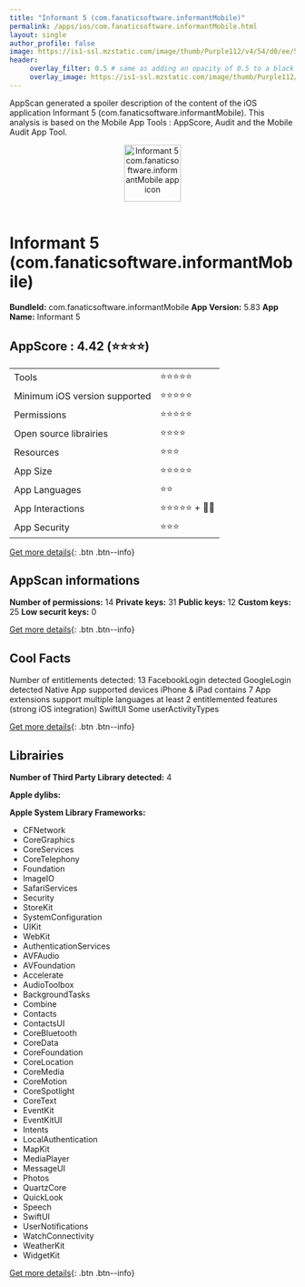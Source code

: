 ```yaml
---
title: "Informant 5 (com.fanaticsoftware.informantMobile)"
permalink: /apps/ios/com.fanaticsoftware.informantMobile.html
layout: single
author_profile: false
image: https://is1-ssl.mzstatic.com/image/thumb/Purple112/v4/54/d0/ee/54d0ee1b-a856-4516-8a01-b8b34691105c/iOSAppIcon-1x_U007emarketing-0-7-0-85-220.png/512x512bb.jpg
header: 
     overlay_filter: 0.5 # same as adding an opacity of 0.5 to a black background
     overlay_image: https://is1-ssl.mzstatic.com/image/thumb/Purple112/v4/54/d0/ee/54d0ee1b-a856-4516-8a01-b8b34691105c/iOSAppIcon-1x_U007emarketing-0-7-0-85-220.png/512x512bb.jpg
---
```

AppScan generated a spoiler description of the content of the iOS application Informant 5 (com.fanaticsoftware.informantMobile). This analysis is based on the Mobile App Tools : AppScore, Audit and the Mobile Audit App Tool.

  
  
<div style="text-align: center;"><img src="https://is1-ssl.mzstatic.com/image/thumb/Purple112/v4/54/d0/ee/54d0ee1b-a856-4516-8a01-b8b34691105c/iOSAppIcon-1x_U007emarketing-0-7-0-85-220.png/512x512bb.jpg" width="100" height="100" alt="Informant 5 com.fanaticsoftware.informantMobile app icon"></div></br>
  
# Informant 5 (com.fanaticsoftware.informantMobile)

**BundleId:** com.fanaticsoftware.informantMobile
**App Version:** 5.83
**App Name:** Informant 5


## AppScore : 4.42 (⭐️⭐️⭐️⭐️) 

<table>
<tr><td> Tools </td><td> ⭐️⭐️⭐️⭐️⭐️ </td></tr>
<tr><td> Minimum iOS version supported </td><td> ⭐️⭐️⭐️⭐️⭐️ </td></tr>
<tr><td> Permissions </td><td> ⭐️⭐️⭐️⭐️⭐️ </td></tr>
<tr><td> Open source librairies </td><td> ⭐️⭐️⭐️⭐️ </td></tr>
<tr><td> Resources </td><td> ⭐️⭐️⭐️ </td></tr>
<tr><td> App Size </td><td> ⭐️⭐️⭐️⭐️⭐️ </td></tr>
<tr><td> App Languages </td><td> ⭐️⭐️ </td></tr>
<tr><td> App Interactions </td><td> ⭐️⭐️⭐️⭐️⭐️ + 🌟🌟 </td></tr>
<tr><td> App Security </td><td> ⭐️⭐️⭐️ </td></tr>
</table>

[Get more details](/pricing.html){: .btn .btn--info}  
  
## AppScan informations 

**Number of permissions:** 14
**Private keys:** 31
**Public keys:** 12
**Custom keys:** 25
**Low securit keys:** 0
  
[Get more details](/pricing.html){: .btn .btn--info}

## Cool Facts

Number of entitlements detected: 13
FacebookLogin detected
GoogleLogin detected
Native App
supported devices iPhone & iPad
contains 7 App extensions
support multiple languages
at least 2 entitlemented features (strong iOS integration)
SwiftUI
Some userActivityTypes
  
[Get more details](/pricing.html){: .btn .btn--info}

## Librairies 
**Number of Third Party Library detected:** 4

**Apple dylibs:**


**Apple System Library Frameworks:**
- CFNetwork
- CoreGraphics
- CoreServices
- CoreTelephony
- Foundation
- ImageIO
- SafariServices
- Security
- StoreKit
- SystemConfiguration
- UIKit
- WebKit
- AuthenticationServices
- AVFAudio
- AVFoundation
- Accelerate
- AudioToolbox
- BackgroundTasks
- Combine
- Contacts
- ContactsUI
- CoreBluetooth
- CoreData
- CoreFoundation
- CoreLocation
- CoreMedia
- CoreMotion
- CoreSpotlight
- CoreText
- EventKit
- EventKitUI
- Intents
- LocalAuthentication
- MapKit
- MediaPlayer
- MessageUI
- Photos
- QuartzCore
- QuickLook
- Speech
- SwiftUI
- UserNotifications
- WatchConnectivity
- WeatherKit
- WidgetKit


  
[Get more details](/pricing.html){: .btn .btn--info}

